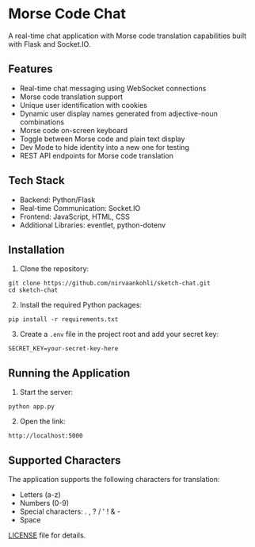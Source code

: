 # Morse Code Chat

A real-time chat application with Morse code translation capabilities built with Flask and Socket.IO.

## Features

- Real-time chat messaging using WebSocket connections
- Morse code translation support
- Unique user identification with cookies
- Dynamic user display names generated from adjective-noun combinations
-  Morse code on-screen keyboard
- Toggle between Morse code and plain text display
- Dev Mode to hide identity into a new one for testing
- REST API endpoints for Morse code translation

## Tech Stack

- Backend: Python/Flask
- Real-time Communication: Socket.IO
- Frontend: JavaScript, HTML, CSS
- Additional Libraries: eventlet, python-dotenv

## Installation

1. Clone the repository:
```
git clone https://github.com/nirvaankohli/sketch-chat.git
cd sketch-chat
```

2. Install the required Python packages:
```
pip install -r requirements.txt
```

3. Create a `.env` file in the project root and add your secret key:
```
SECRET_KEY=your-secret-key-here
```

## Running the Application

1. Start the server:
```
python app.py
```

2. Open the link:
```
http://localhost:5000
```

## Supported Characters

The application supports the following characters for translation:
- Letters (a-z)
- Numbers (0-9)
- Special characters: . , ? / ' ! & -
- Space

[LICENSE](LICENSE) file for details.